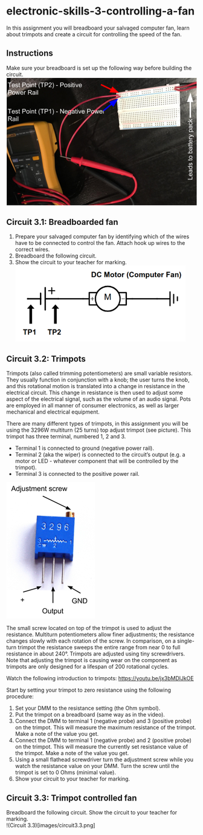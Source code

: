 # electronic-skills-3-controlling-a-fan

In this assignment you will breadboard your salvaged computer fan, learn about trimpots and create a circuit for controlling the speed of the fan.

## Instructions
Make sure your breadboard is set up the following way before building the circuit.
![](images/setup.png)

## Circuit 3.1: Breadboarded fan
1. Prepare your salvaged computer fan by identifying which of the wires have to be connected to control the fan. Attach hook up wires to the correct wires.
2. Breadboard the following circuit.
3. Show the circuit to your teacher for marking.  
![Circuit 3.1](images/circuit3.1.png)

## Circuit 3.2: Trimpots
Trimpots (also called trimming potentiometers) are small variable resistors. They usually function in conjunction with a knob; the user turns the knob, and this rotational motion is translated into a change in resistance in the electrical circuit. This change in resistance is then used to adjust some aspect of the electrical signal, such as the volume of an audio signal. Pots are employed in all manner of consumer electronics, as well as larger mechanical and electrical equipment.

There are many different types of trimpots, in this assignment you will be using the 3296W multiturn (25 turns) top adjust trimpot (see picture). This trimpot has three terminal, numbered 1, 2 and 3. 
* Terminal 1 is connected to ground (negative power rail).
* Terminal 2 (aka the wiper) is connected to the circuit’s output (e.g. a motor or LED - whatever component that will be controlled by the trimpot).
* Terminal 3 is connected to the positive power rail.

![Trimpot](images/trimpot.png)

The small screw located on top of the trimpot is used to adjust the resistance. Multiturn potentiometers allow finer adjustments; the resistance changes slowly with each rotation of the screw. In comparison, on a single-turn trimpot the resistance sweeps the entire range from near 0 to full resistance in about 240°. Trimpots are adjusted using tiny screwdrivers. Note that adjusting the trimpot is causing wear on the component as trimpots are only designed for a lifespan of 200 rotational cycles.

Watch the following introduction to trimpots: https://youtu.be/jx3bMDlJkOE 

Start by setting your trimpot to zero resistance using the following procedure:
1. Set your DMM to the resistance setting  (the Ohm symbol).
2. Put the trimpot on a breadboard (same way as in the video).
3. Connect the DMM to terminal 1 (negative probe) and 3 (positive probe) on the trimpot. This will measure the maximum resistance of the trimpot. Make a note of the value you get.
4. Connect the DMM to terminal 1 (negative probe) and 2 (positive probe) on the trimpot. This will measure the currently set resistance value of the trimpot. Make a note of the value you get.
5. Using a small flathead screwdriver turn the adjustment screw while you watch the resistance value on your DMM. Turn the screw until the trimpot is set to 0 Ohms (minimal value).
6. Show your circuit to your teacher for marking.

## Circuit 3.3: Trimpot controlled fan
Breadboard the following circuit. Show the circuit to your teacher for marking.  
!(Circuit 3.3)[images/circuit3.3.png]


